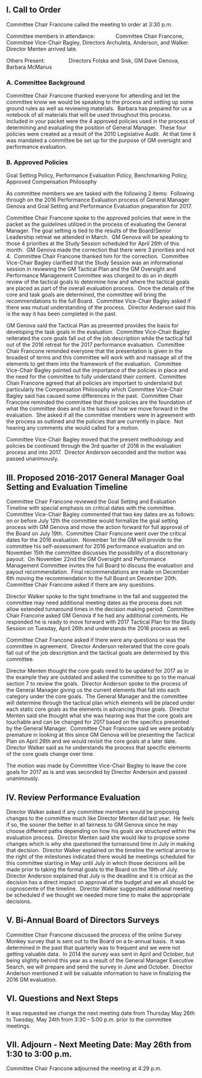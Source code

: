 ## I. Call to Order

Committee Chair Francone called the meeting to order at 3:30 p.m.

Committee members in attendance:              Committee Chair Francone, Committee Vice-Chair Bagley, Directors Archuleta, Anderson, and Walker.  Director Menten arrived late.

Others Present:                Directors Folska and Sisk, GM Dave Genova, Barbara McManus

### A. Committee Background

Committee Chair Francone thanked everyone for attending and let the committee know we would be speaking to the process and setting up some ground rules as well as reviewing materials.  Barbara has prepared for us a notebook of all materials that will be used throughout this process.  Included in your packet were the 4 approved policies used in the process of determining and evaluating the position of General Manager.  These four policies were created as a result of the 2010 Legislative Audit.  At that time it was mandated a committee be set up for the purpose of GM oversight and performance evaluation.

### B. Approved Policies

Goal Setting Policy, Performance Evaluation Policy, Benchmarking Policy, Approved Compensation Philosophy

As committee members we are tasked with the following 2 items:  Following through on the 2016 Performance Evaluation process of General Manager Genova and Goal Setting and Performance Evaluation preparation for 2017.

Committee Chair Francone spoke to the approved policies that were in the packet as the guidelines utilized in the process of evaluating the General Manager. The goal setting is tied to the results of the Board/Senior Leadership retreat we attended in March.  GM Genova will be speaking to those 4 priorities at the Study Session scheduled for April 26th of this month.  GM Genova made the correction that there were 3 priorities and not 4.  Committee Chair Francone thanked him for the correction.  Committee Vice-Chair Bagley clarified that the Study Session was an informational session in reviewing the GM Tactical Plan and the GM Oversight and Performance Management Committee was charged to do an in depth review of the tactical goals to determine how and where the tactical goals are placed as part of the overall evaluation process.  Once the details of the core and task goals are determined, the committee will bring the recommendations to the full Board.  Committee Vice-Chair Bagley asked if there was mutual understanding of the process.  Director Anderson said this is the way it has been completed in the past.

GM Genova said the Tactical Plan as presented provides the basis for developing the task goals in the evaluation.  Committee Vice-Chair Bagley reiterated the core goals fall out of the job description while the tactical fall out of the 2016 retreat for the 2017 performance evaluation.  Committee Chair Francone reminded everyone that the presentation is given in the broadest of terms and this committee will work with and massage all of the elements to get them into the framework of the evaluation.  Committee Vice-Chair Bagley pointed out the importance of the policies in place and the need for the committee to fully understand their content.  Committee Chair Francone agreed that all policies are important to understand but particularly the Compensation Philosophy which Committee Vice-Chair Bagley said has caused some differences in the past.  Committee Chair Francone reminded the committee that these policies are the foundation of what the committee does and is the basis of how we move forward in the evaluation.  She asked if all the committee members were in agreement with the process as outlined and the policies that are currently in place.  Not hearing any comments she would called for a motion.

Committee Vice-Chair Bagley moved that the present methodology and policies be continued through the 3rd quarter of 2016 in the evaluation process and into 2017.  Director Anderson seconded and the motion was passed unanimously.

## III. Proposed 2016-2017 General Manager Goal Setting and Evaluation Timeline

Committee Chair Francone reviewed the Goal Setting and Evaluation Timeline with special emphasis on critical dates with the committee.  Committee Vice-Chair Bagley commented that two key dates are as follows: on or before July 12th the committee would formalize the goal setting process with GM Genova and move the action forward for full approval of the Board on July 19th.  Committee Chair Francone went over the critical dates for the 2016 evaluation.  November 1st the GM will provide to the committee his self-assessment for 2016 performance evaluation and on November 15th the committee discusses the possibility of a discretionary payout.  On November 22nd the GM Oversight and Performance Management Committee invites the full Board to discuss the evaluation and payout recommendation.  Final recommendations are made on December 6th moving the recommendation to the full Board on December 20th. Committee Chair Francone asked if there are any questions.

Director Walker spoke to the tight timeframe in the fall and suggested the committee may need additional meeting dates as the process does not allow extended turnaround times in the decision making period.  Committee Chair Francone asked GM Genova if he had any additional comments.  He responded he is ready to move forward with 2017 Tactical Plan for the Study Session on Tuesday, April 26th and understands the 2016 process as well.

Committee Chair Francone asked if there were any questions or was the committee in agreement.  Director Anderson reiterated that the core goals fall out of the job description and the tactical goals are determined by this committee.

Director Menten thought the core goals need to be updated for 2017 as in the example they are outdated and asked the committee to go to the manual section 7 to review the goals.  Director Anderson spoke to the process of the General Manager giving us the current elements that fall into each category under the core goals.  The General Manager and the committee will determine through the tactical plan which elements will be placed under each static core goals as the elements in advancing those goals.  Director Menten said she thought what she was hearing was that the core goals are touchable and can be changed for 2017 based on the specifics presented by the General Manager.  Committee Chair Francone said we were probably premature in looking at this since GM Genova will be presenting the Tactical Plan on April 26th and we would revisit the core goals at a later date.  Director Walker said as he understands the process that specific elements of the core goals change over time.

The motion was made by Committee Vice-Chair Bagley to leave the core goals for 2017 as is and was seconded by Director Anderson and passed unanimously.

## IV. Review Performance Evaluation

Director Walker asked if any committee members would be proposing changes to the committee much like Director Menten did last year.  He feels if so, the sooner the better in all fairness to GM Genova since he may choose different paths depending on how his goals are structured within the evaluation process.  Director Menten said she would like to propose some changes which is why she questioned the turnaround time in July in making that decision.  Director Walker explained on the timeline the vertical arrow to the right of the milestones indicated there would be meetings scheduled for this committee starting in May until July in which those decisions will be made prior to taking the formal goals to the Board on the 19th of July.  Director Anderson explained that July is the deadline and it is critical as the decision has a direct impact on approval of the budget and we all should be cognoscente of the timeline.  Director Walker suggested additional meeting be scheduled if we thought we needed more time to make the appropriate decisions.

## V. Bi-Annual Board of Directors Surveys

Committee Chair Francone discussed the process of the online Survey Monkey survey that is sent out to the Board on a bi-annual basis.  It was determined in the past that quarterly was to frequent and we were not getting valuable data.  In 2014 the survey was sent in April and October, but being slightly behind this year as a result of the General Manager Executive Search, we will prepare and send the survey in June and October.  Director Anderson mentioned it will be valuable information to have in finalizing the 2016 GM evaluation.

## VI. Questions and Next Steps

It was requested we change the next meeting date from Thursday May 26th to Tuesday, May 24th from 3:30 – 5:00 p.m. prior to the committee meetings.

## VII. Adjourn - Next Meeting Date: May 26th from 1:30 to 3:00 p.m.

Committee Chair Francone adjourned the meeting at 4:29 p.m.